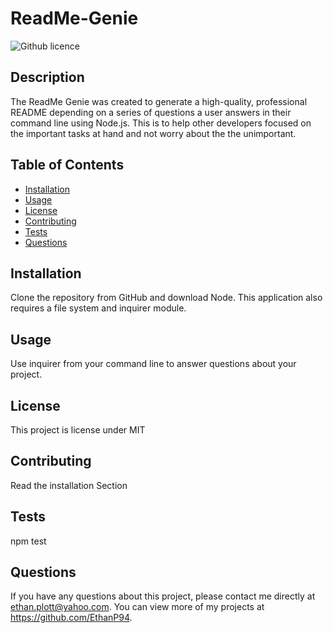 # ReadMe-Genie
  ![Github licence](http://img.shields.io/badge/license-MIT-blue.svg)
  
  ## Description 
  The ReadMe Genie was created to generate a high-quality, professional README depending on a series of questions a user answers in their command line using Node.js. This is to help other developers focused on the important tasks at hand and not worry about the the unimportant. 
  ## Table of Contents
  * [Installation](#installation)
  * [Usage](#usage)
  * [License](#license)
  * [Contributing](#contributing)
  * [Tests](#tests)
  * [Questions](#questions)
  
  ## Installation 
  Clone the repository from GitHub and download Node. This application also requires a file system and inquirer module.
  ## Usage 
  Use inquirer from your command line to answer questions about your project.
 
  ## License 
  This project is license under MIT
  ## Contributing 
  Read the installation Section 
  ## Tests
  npm test
  ## Questions
  If you have any questions about this project, please contact me directly at ethan.plott@yahoo.com. You can view more of my projects at https://github.com/EthanP94.
